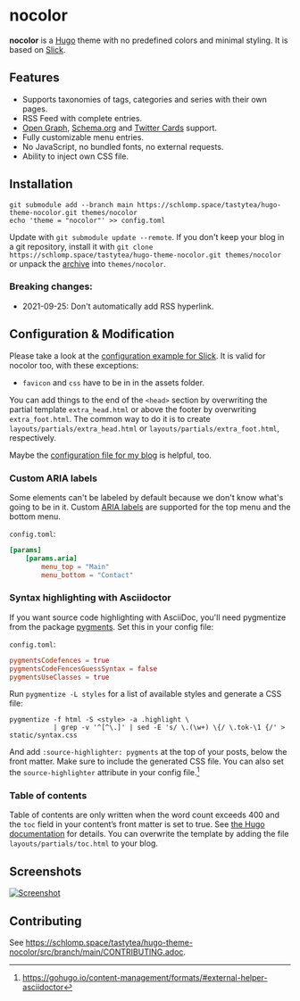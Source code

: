 # nocolor

**nocolor** is a [Hugo](https://gohugo.io/) theme with no predefined colors and
minimal styling. It is based on [Slick](https://github.com/spookey/slick).

## Features

* Supports taxonomies of tags, categories and series with their own pages.
* RSS Feed with complete entries.
* [Open Graph](http://ogp.me/), [Schema.org](https://schema.org/) and [Twitter
  Cards](https://developer.twitter.com/en/docs/tweets/optimize-with-cards/overview/abouts-cards.html)
  support.
* Fully customizable menu entries.
* No JavaScript, no bundled fonts, no external requests.
* Ability to inject own CSS file.

## Installation

``` shell
git submodule add --branch main https://schlomp.space/tastytea/hugo-theme-nocolor.git themes/nocolor
echo 'theme = "nocolor"' >> config.toml
```

Update with `git submodule update --remote`. If you don't keep your blog in a
git repository, install it with `git clone
https://schlomp.space/tastytea/hugo-theme-nocolor.git themes/nocolor` or unpack
the
[archive](https://schlomp.space/tastytea/hugo-theme-nocolor/archive/main.tar.gz)
into `themes/nocolor`.

### Breaking changes:

- 2021-09-25: Don't automatically add RSS hyperlink.

## Configuration & Modification

Please take a look at the [configuration example for
Slick](https://github.com/spookey/slick/blob/main/_sites/example/config.toml).
It is valid for nocolor too, with these exceptions:

* `favicon` and `css` have to be in in the assets folder.

You can add things to the end of the `<head>` section by overwriting the partial
template `extra_head.html` or above the footer by overwriting
`extra_foot.html`. The common way to do it is to create
`layouts/partials/extra_head.html` or `layouts/partials/extra_foot.html`,
respectively.

Maybe the [configuration file for my
blog](https://schlomp.space/tastytea/blog/src/branch/main/config.toml) is
helpful, too.

### Custom ARIA labels

Some elements can't be labeled by default because we don't know what's going to
be in it. Custom [ARIA
labels](https://developer.mozilla.org/en-US/docs/Web/Accessibility/ARIA/Roles/Navigation_Role)
are supported for the top menu and the bottom menu.

`config.toml`:
``` toml
[params]
    [params.aria]
        menu_top = "Main"
        menu_bottom = "Contact"
```

### Syntax highlighting with Asciidoctor

If you want source code highlighting with AsciiDoc, you'll need pygmentize from
the package [pygments](https://pygments.org/). Set this in your config file:

`config.toml`:
``` toml
pygmentsCodefences = true
pygmentsCodeFencesGuessSyntax = false
pygmentsUseClasses = true
```

Run `pygmentize -L styles` for a list of available styles and generate a CSS
file:

``` shell
pygmentize -f html -S <style> -a .highlight \
           | grep -v '^[^\.]' | sed -E 's/ \.(\w+) \{/ \.tok-\1 {/' > static/syntax.css
```

And add `:source-highlighter: pygments` at the top of your posts, below the
front matter. Make sure to include the generated CSS file. You can also set the
`source-highlighter` attribute in your config file.[^1]

### Table of contents

Table of contents are only written when the word count exceeds 400 and the `toc`
field in your content’s front matter is set to true. See [the Hugo
documentation](https://gohugo.io/content-management/toc) for details. You can
overwrite the template by adding the file `layouts/partials/toc.html` to your
blog.

## Screenshots

[![Screenshot](https://schlomp.space/tastytea/hugo-theme-nocolor/raw/branch/main/images/tn.png)](https://schlomp.space/tastytea/hugo-theme-nocolor/raw/branch/main/images/screenshot.png)

## Contributing

See <https://schlomp.space/tastytea/hugo-theme-nocolor/src/branch/main/CONTRIBUTING.adoc>.

[^1]: https://gohugo.io/content-management/formats/#external-helper-asciidoctor
